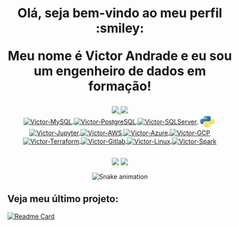 <h1 align="center">
  Olá, seja bem-vindo ao meu perfil :smiley:
  
  Meu nome é Victor Andrade e eu sou um engenheiro de dados em formação!
</h1>

<div align="center">
  <a href="https://github.com/camposvinicius">
  <img height="180em" src="https://github-readme-stats.vercel.app/api?username=victorandradebr&show_icons=true&theme=react&include_all_commits=true&count_private=true"/>
  <img height="180em" src="https://github-readme-stats.vercel.app/api/top-langs/?username=victorandradebr&layout=compact&langs_count=7&theme=react"/>
</div>
<div align="center">
  <img align="center" alt="Victor-MySQL" height="30" width="40" src="https://cdn.jsdelivr.net/gh/devicons/devicon/icons/mysql/mysql-original.svg">
  <img align="center" alt="Victor-PostgreSQL" height="30" width="40" src="https://cdn.jsdelivr.net/gh/devicons/devicon/icons/postgresql/postgresql-original.svg">
  <img align="center" alt="Victor-SQLServer" height="50" width="40" src="https://cdn.jsdelivr.net/gh/devicons/devicon/icons/microsoftsqlserver/microsoftsqlserver-plain-wordmark.svg">
  <img align="center" alt="Victor-Python" height="30" width="40" src="https://raw.githubusercontent.com/devicons/devicon/master/icons/python/python-original.svg">
  <img align="center" alt="Victor-Jupyter" height="30" width="40" src="https://cdn.jsdelivr.net/gh/devicons/devicon/icons/jupyter/jupyter-original-wordmark.svg">
  <img align="center" alt="Victor-AWS" height="30" width="40" src="https://cdn.jsdelivr.net/gh/devicons/devicon/icons/amazonwebservices/amazonwebservices-original.svg">
  <img align="center" alt="Victor-Azure" height="60" width="60" src="https://cdn.jsdelivr.net/gh/devicons/devicon/icons/azure/azure-original-wordmark.svg">
  <img align="center" alt="Victor-GCP" height="30" width="40" src="https://cdn.jsdelivr.net/gh/devicons/devicon/icons/googlecloud/googlecloud-original.svg">
  <img align="center" alt="Victor-Terraform" height="75" width="60" src="https://iconape.com/wp-content/files/mi/350292/svg/terraform-seeklogo.com.svg">
  <img align="center" alt="Victor-Gitlab" height="30" width="40" src="https://cdn.jsdelivr.net/gh/devicons/devicon/icons/gitlab/gitlab-original.svg">
  <img align="center" alt="Victor-Linux" height="30" width="40" src="https://cdn.jsdelivr.net/gh/devicons/devicon/icons/linux/linux-original.svg">
  <img align="center" alt="Victor-Spark" height="30" width="40" src="https://upload.wikimedia.org/wikipedia/commons/f/f3/Apache_Spark_logo.svg">
</div>
  
##
 
<div align="center">
  <a href = "mailto:victor2005gk@gmail.com"><img src="https://img.shields.io/badge/Gmail-D14836?style=for-the-badge&logo=gmail&logoColor=white" target="_blank"></a>
  <a href="https://www.linkedin.com/in/victor-andrade-1802b11ba/" target="_blank"><img src="https://img.shields.io/badge/-LinkedIn-%230077B5?style=for-the-badge&logo=linkedin&logoColor=white" target="_blank"></a>
 
  ![Snake animation](https://github.com/victorandradebr/victorandradebr/blob/output/github-contribution-grid-snake.svg)
 
</div>
   
  ## Veja meu último projeto:
  [![Readme Card](https://github-readme-stats.vercel.app/api/pin/?username=victorandradebr&repo=data_engineer)](https://github.com/victorandradebr/data_engineer)
